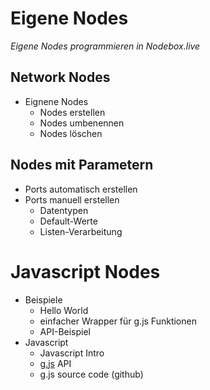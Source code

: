 # Eigene Nodes

*Eigene Nodes programmieren in Nodebox.live*

## Network Nodes

- Eignene Nodes
	- Nodes erstellen
	- Nodes umbenennen
	- Nodes löschen

## Nodes mit Parametern


- Ports automatisch erstellen
- Ports manuell erstellen
	- Datentypen
	- Default-Werte
	- Listen-Verarbeitung


# Javascript Nodes

- Beispiele
	- Hello World
	- einfacher Wrapper für g.js Funktionen
	- API-Beispiel
- Javascript 
	- Javascript Intro
	- [g.js](http://gjs.org/) API
	- g.js source code (github)